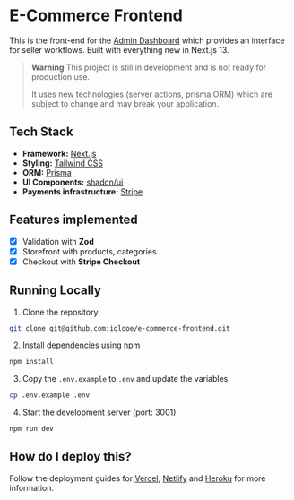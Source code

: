 # E-Commerce Frontend

This is the front-end for the [Admin Dashboard](https://github.com/iglooe/e-commerce-template) which provides an interface for seller workflows. Built with everything new in Next.js 13.

<!-- [![E-Commerce-template](./public/images/screenshot/landing-page-screenshot.png)](https://skateshop.sadmn.com/) -->

> **Warning**
> This project is still in development and is not ready for production use.
>
> It uses new technologies (server actions, prisma ORM) which are subject to change and may break your application.

## Tech Stack

- **Framework:** [Next.js](https://nextjs.org)
- **Styling:** [Tailwind CSS](https://tailwindcss.com)
- **ORM:** [Prisma](https://www.prisma.io/)
- **UI Components:** [shadcn/ui](https://ui.shadcn.com)
- **Payments infrastructure:** [Stripe](https://stripe.com)

## Features implemented

- [x] Validation with **Zod**
- [x] Storefront with products, categories
- [x] Checkout with **Stripe Checkout**

## Running Locally

1. Clone the repository

```bash
git clone git@github.com:iglooe/e-commerce-frontend.git
```

2. Install dependencies using npm

```bash
npm install
```

3. Copy the `.env.example` to `.env` and update the variables.

```bash
cp .env.example .env
```

4. Start the development server (port: 3001)

```bash
npm run dev
```

## How do I deploy this?

Follow the deployment guides for [Vercel](https://nextjs.org/learn/basics/deploying-nextjs-app/deploy), [Netlify](https://docs.netlify.com/integrations/frameworks/next-js/overview/) and [Heroku](https://elements.heroku.com/buildpacks/mars/heroku-nextjs) for more information.
